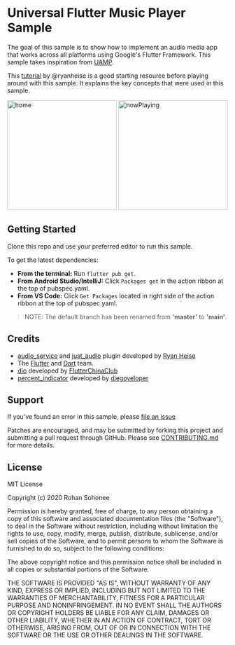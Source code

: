 # Universal Flutter Music Player Sample

The goal of this sample is to show how to implement an audio media app that works across all platforms using Google's Flutter Framework. This sample takes inspiration from [UAMP](https://github.com/android/uamp).

This [tutorial](https://github.com/ryanheise/audio_service/wiki/Tutorial) by @ryanheise is a good starting resource before playing around with this sample. It explains the key concepts that were used in this sample.

<p>
    <img width="250px" alt="home" src="https://user-images.githubusercontent.com/20875177/89710083-b4861380-d99d-11ea-8c55-750c65cc1db2.png" />
    <img width="250px" alt="nowPlaying" src="https://user-images.githubusercontent.com/20875177/89710106-e5664880-d99d-11ea-9f08-eba35dc20427.png" />
</p>

## Getting Started

Clone this repo and use your preferred editor to run this sample.

To get the latest dependencies:

- **From the terminal:** Run ``flutter pub get``.
- **From Android Studio/IntelliJ:** Click ``Packages get`` in the action ribbon at the top of pubspec.yaml.
- **From VS Code:** Click ``Get Packages`` located in right side of the action ribbon at the top of pubspec.yaml.

>NOTE: The default branch has been renamed from **'master'** to **'main'**.

## Credits
- [audio_service](https://pub.dev/packages/audio_service) and [just_audio](https://pub.dev/packages/just_audio) plugin developed by 
[Ryan Heise](https://github.com/ryanheise)
- The [Flutter](https://flutter.dev) and [Dart](https://dart.dev) team.
- [dio](https://pub.dev/packages/dio) developed by [FlutterChinaClub](https://flutterchina.club/)
- [percent_indicator](https://pub.dev/packages/percent_indicator) developed by [diegoveloper](https://diegoveloper.com/)

## Support
If you've found an error in this sample, please [file an issue](https://github.com/rohansohonee/ufmp/issues)

Patches are encouraged, and may be submitted by forking this project and submitting a pull request through GitHub. Please see [CONTRIBUTING.md](https://github.com/rohansohonee/ufmp/blob/main/CONTRIBUTING.md) for more details.

## License
MIT License

Copyright (c) 2020 Rohan Sohonee

Permission is hereby granted, free of charge, to any person obtaining a copy
of this software and associated documentation files (the "Software"), to deal
in the Software without restriction, including without limitation the rights
to use, copy, modify, merge, publish, distribute, sublicense, and/or sell
copies of the Software, and to permit persons to whom the Software is
furnished to do so, subject to the following conditions:

The above copyright notice and this permission notice shall be included in all
copies or substantial portions of the Software.

THE SOFTWARE IS PROVIDED "AS IS", WITHOUT WARRANTY OF ANY KIND, EXPRESS OR
IMPLIED, INCLUDING BUT NOT LIMITED TO THE WARRANTIES OF MERCHANTABILITY,
FITNESS FOR A PARTICULAR PURPOSE AND NONINFRINGEMENT. IN NO EVENT SHALL THE
AUTHORS OR COPYRIGHT HOLDERS BE LIABLE FOR ANY CLAIM, DAMAGES OR OTHER
LIABILITY, WHETHER IN AN ACTION OF CONTRACT, TORT OR OTHERWISE, ARISING FROM,
OUT OF OR IN CONNECTION WITH THE SOFTWARE OR THE USE OR OTHER DEALINGS IN THE
SOFTWARE.

